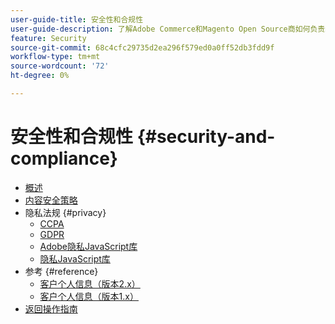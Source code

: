 ```yaml
---
user-guide-title: 安全性和合规性
user-guide-description: 了解Adobe Commerce和Magento Open Source商如何负责维护安全环境，并满足其管辖区内在线商户的法律要求和最佳实践。
feature: Security
source-git-commit: 68c4cfc29735d2ea296f579ed0a0ff52db3fdd9f
workflow-type: tm+mt
source-wordcount: '72'
ht-degree: 0%

---
```



# 安全性和合规性 {#security-and-compliance}

- [概述](overview.md)
- [内容安全策略](content-security-policy.md)
- 隐私法规 {#privacy}
   - [CCPA](privacy/ccpa.md)
   - [GDPR](privacy/gdpr.md)
   - [Adobe隐私JavaScript库](privacy/adobe-javascript-library.md)
   - [隐私JavaScript库](privacy/javascript-library.md)
- 参考 {#reference}
   - [客户个人信息（版本2.x）](privacy/data-m2.md)
   - [客户个人信息（版本1.x）](privacy/data-m1.md)
- [返回操作指南](https://experienceleague.adobe.com/docs/commerce-operations/operational-guides/home.html)
